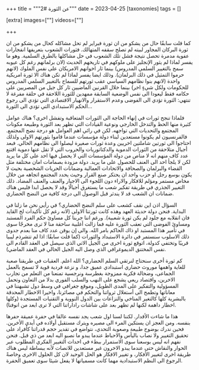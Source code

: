
+++
title = """عن الثورة #2"""
date = 2023-04-25
[taxonomies]
tags = []

[extra]
images=[""]
videos=[""]

+++

كما قلت سابقًا حال من يشكو من ان ثورة فبراير لم تحل مشاكله كحال من يشكو من ان ثورة البركان المجاور لبيته لم تصلح سقفه المتهالك. فثورات الشعوب بتعريفها انفجارات عفوية مدمرة تحصل نتيجة فشل تلك الشعوب في حل مشاكلها بالطرق السلمية. وهو ما يفسر لماذا لم يثور الإنجليز على ملوكهم في تاريخهم الحديث (لان برلمانهم رغم كل عيوبه سمح بالتغيير السلمي المدروس) بينما ثار اخوانهم الامريكان على نفس الملوك (لانهم حرموا التمثيل في ذلك البرلمان). وذلك ايضا يفسر لماذا لم تكن هناك الا ثورة امريكية واحدة (لانهم بنوا نظامهم السياسي عقب ثورتهم للسماح بالتغيير السلمي المدروس للحكومات ولكل شيءٍ اخر) بينما خلال القرنين الماضيين ثار كل جيل من المصريين على حكامه فقط ليعودا الى نفس الوضعية السابقة ممهدين للثورة اللاحقة في حلقة مفرغة لا تنتهي: الثورة تؤدي الى الفوضى وعدم الاستقرار والانهيار الاقتصادي التي تؤدي الى رجوع الحكم الاستبدادي التي تؤدي الى الثورة…

فلماذا تنجح ثورات في إنهاء الحاجة الى الثورات المتعاقبة وتفشل اخرى؟ هناك عوامل كثيرة منها الحظ والتدخل الخارجي ونوعية القيادات التي تظهر بعد الثورة وطبيعة مكونات المجتمع والتحديات التي تواجهه. لكن في رائي اهم العوامل هو درجة نضج المجتمع. فالفرنسيون لم يكونوا مستعدين لبناء دولة مؤسسات عندما قاموا بثورتهم الاولى ولذلك  احتاجوا الى ثورتين شاملتين اخريين وعدة ثورات صغيرة ليصلوا الى نظامهم الحالي. فبعد أجيال متلاحقة من الثورات الدموية والدكتاتوريات والحروب التي لا تقل عنها دموية اقتنع عدد كاف منهم انه لا مناص من دولة المؤسسات التي لا يحصل فيها احد على كل ما يريد لكن لا يلجأ احد الى العنف للحصول على ما يريد. دولة مزودة بصمامات امان مختلفة مثل القضاء والبرلمان والصحافة والاتحادات العمالية وضمانات الحريات الشخصية بحيث لا يكون بوسع رجل او حزب واحد ان يحتكر صنع القرار وحيث يحدد المجتمع اتجاهه من خلال مخاض مستمر ومؤلم للافكار والاراء دون اللجوء الى الاجبار والعنف والعنف المضاد. ذلك التغيير الجذري في طريقة تفكير شعب ما يستغرق أجيالًا وقد لا يحصل ابدا فليس هناك ضمانات ان الشعب قد لا يندثر قبل الوصول الى درجة كافية من النضج الحضاري. 

السؤال اذن اين نقف كشعب على سلم النضج الحضاري؟ في رأيي نحن ما زلنا في البداية. فنحن دولة حديثة العهد وهذه كانت ثورتنا الاولى (لانه رغم كل تأكيدات لخ القايد فان انقلابه مع جلود لم يكن ثورة شعبية). ورغم اننا جربنا كل مساوئ حكم الفرد المستبد ومساوئ الفوضى التي تعقب الثورة عليه فما زالت أغلبية ساحقة منا لا ترى مخرجًا سوى في تأمير هذا المستبد او ذاك الحاكم بامر الله. والى إن يوقن عدد كاف منا بعدم جدوى ذلك الاسلوب سنستمر في دائرة الاستبداد والثورات (كما قلت سابقًا: اذا لم تتشرذم ليبيا قريبًا وتختفي كدولة، اتوقع ثورة اخرى من الجيل الاتي الذي سيصل في العقد القادم الى نفس المختنق الديموغرافي الذي وصل اليه الجيل الحالي في العقد الماضي). 

كم ثورة أخرى سنحتاج لنرتقي السلم الحضاري؟ الله اعلم. العقبات في طريقنا صعبة للغاية واهمها موروث حضاري استبدادي عميق جدا، و نزعة فردية قوية لا تسمح بالعمل الجماعى، وضحالة فكرية ممزوجة بغطرسة ونرجسية تمنعنا من التعلم من تجارب الاخرين، واقتصاد ريعي يشجع على النهب والسلب الفوري بدلا من التعاون وتحمل المسؤولية والتفكير على المدى الطويل، وموقع جغرافي في وسط دول تشبهننا في معاناتها وتطمح الى أستغلال ثرواتنا والتحكم في مصائرنا، واخيرا الاخطار المحدقة بالبشرية كلها كالتغير المناخي والنزاعات بين الدول النووية و التقنيات المستجدة (وكلها اخطار داهمة لكنها لم تظهر بعد على شاشات راداراتنا التي لا ترى ابعد من انوفنا). 

هذا ما شاءت الأقدار. لكننا لسنا اول شعب يجد نفسه عالقا في حفرة عميقة حفرها بنفسه. ومن العجز ان يستكين المرء الى مصيره ويترك مستقبل أولاده في أيدي الأخرين. فحين ندرك بوضوح طبيعة وصعوبة التحدي، نتواضع في تقدير حجم قدراتنا كأفراد على تحقيق التغيير ولا نصاب باليأس والاحباط عندما يبدو ما نصبو اليه ابعد من ذي قبل. فنحن نفهم انه ليس بوسعنا سوى الاستمرار ببطء في احداث التغيير الفكري المطلوب عبر الحوار والنقاش حتى عندما يبدو الاخرون غير مستعدين للانصات لأنه ببساطة ليس هناك طريقة اخرى لتغيير الأفكار، و تغيير الافكار هو الحل الوحيد لان كل الحلول الاخرى وخاصةً الرجوع الى النظم الاستبدادية مهما كانت مسمياتها لا يفعل شيئا سوى تعميق الحفرة.
